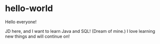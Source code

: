 # hello-world

Hello everyone!

JD here, and I want to learn Java and SQL! (Dream of mine.)
I love learning new things and will continue on!
